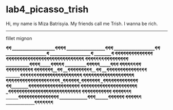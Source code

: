 # lab4_picasso_trish
Hi, my name is Miza Batrisyia. My friends call me Trish. I wanna be rich. 
****
fillet mignon

_____________________¶¶
____________________¶¶¶¶
____________________¶¶¶
___________________¶¶
___________________¶
___________________¶
___________________¶
_¶¶¶____________¶¶¶¶¶¶¶¶¶¶¶
¶¶¶¶¶¶¶¶¶¶¶¶__¶¶¶¶_______¶¶¶¶________¶¶¶¶¶¶¶¶¶
_¶¶¶_______¶¶¶¶_____________¶¶¶___¶¶¶¶_______¶¶
___________¶¶__________¶¶_____¶¶_¶¶___________¶
__________¶¶___________¶¶¶_____¶¶_____________¶
__________¶_____________¶¶¶____¶¶____________¶¶
_________¶¶____¶¶________¶¶____¶¶___________¶¶
_________¶¶____¶¶¶_____________¶¶__________¶¶
__________¶¶____¶¶¶____¶¶_____¶¶__________¶¶
___________¶¶_________¶¶¶____¶¶¶¶¶¶¶____¶¶¶
_______¶¶¶¶¶¶¶______________¶¶¶¶___¶¶¶¶¶¶¶¶¶¶¶¶
____¶¶¶¶¶____¶¶¶¶________¶¶¶¶¶_______¶¶_______¶¶¶
__¶¶¶___________¶¶¶¶¶¶¶¶¶¶¶¶________¶¶¶¶_________¶
_¶¶_________________¶¶¶¶__________¶¶¶¶¶¶_________¶
_¶_________________¶¶___________¶¶¶¶¶¶¶¶_______¶¶
_¶¶________________¶¶________¶¶¶¶¶¶¶¶__¶¶¶¶¶¶¶¶¶
__¶¶¶____________¶¶¶¶¶__¶¶¶¶¶¶¶¶¶¶¶___¶¶
____¶¶¶¶¶¶¶¶¶¶¶¶¶¶___¶¶¶¶¶¶¶¶¶¶¶¶_____¶
______________¶¶______¶¶¶¶¶¶¶________¶¶
______________¶_________¶¶¶________¶¶¶
_____________¶¶________¶¶__¶¶¶¶¶¶¶¶¶¶¶
_____________¶________¶¶________¶¶¶¶¶¶
____________¶______¶¶¶_____________¶¶
______________¶¶¶¶¶¶¶
